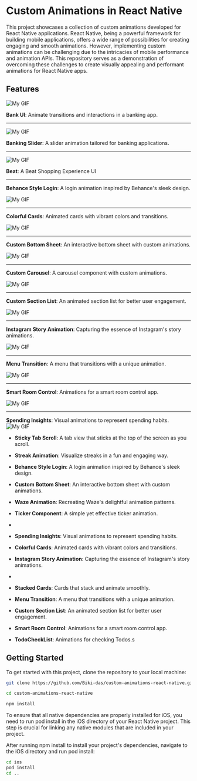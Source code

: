 # Custom Animations in React Native

This project showcases a collection of custom animations developed for React Native applications. React Native, being a powerful framework for building mobile applications, offers a wide range of possibilities for creating engaging and smooth animations. However, implementing custom animations can be challenging due to the intricacies of mobile performance and animation APIs. This repository serves as a demonstration of overcoming these challenges to create visually appealing and performant animations for React Native apps.

## Features

![My GIF](https://media.giphy.com/media/v1.Y2lkPTc5MGI3NjExZGQ0Nnl5NnB5bHIxd3pxamtjcXNreG1xY3Y0cXkyZmV2NGhrMmlzeSZlcD12MV9pbnRlcm5hbF9naWZfYnlfaWQmY3Q9Zw/EswgoEhAeXrmx1IyO8/giphy.gif)

**Bank UI**: Animate transitions and interactions in a banking app.

---

![My GIF](https://media.giphy.com/media/v1.Y2lkPTc5MGI3NjExa2p2bnc1YTdya3pqOTlobjVveTgzbWhjYnUzN3U2MnJlb3d3bTI5MCZlcD12MV9pbnRlcm5hbF9naWZfYnlfaWQmY3Q9Zw/AdAJSClvlF9n1rbtk5/giphy.gif)

**Banking Slider**: A slider animation tailored for banking applications.

---

![My GIF](https://media.giphy.com/media/v1.Y2lkPTc5MGI3NjExOGZhdDJoaXBuc2xkcGllZWg1czA5eTQ2dDR6eWY2bzk0amMzaWU2ZSZlcD12MV9pbnRlcm5hbF9naWZfYnlfaWQmY3Q9Zw/oVudd8DwOaOlFv98ru/giphy.gif)

**Beat**: A Beat Shopping Experience UI

---

**Behance Style Login**: A login animation inspired by Behance's sleek design.

![My GIF](https://media.giphy.com/media/v1.Y2lkPTc5MGI3NjExYXdqdmZiaG5meXA1bGtwbGU2OWdoZnJmajJ1cG42cHd3enVpdmdicSZlcD12MV9pbnRlcm5hbF9naWZfYnlfaWQmY3Q9Zw/ahgW0Wwldu5fgKyjBg/giphy.gif)

---

**Colorful Cards**: Animated cards with vibrant colors and transitions.

![My GIF](https://media.giphy.com/media/v1.Y2lkPTc5MGI3NjExMGJmcjZvcDNjcmdkZXQxeHpld2tib2g2M3dkczlsMnN2eXkwMnJpZSZlcD12MV9pbnRlcm5hbF9naWZfYnlfaWQmY3Q9Zw/KD8poIOBdK01R2DUBy/giphy.gif)

---

**Custom Bottom Sheet**: An interactive bottom sheet with custom animations.

![My GIF](https://media.giphy.com/media/v1.Y2lkPTc5MGI3NjExYXo3ZmtkZm5tY3N5dGUzZTYxZmFzMzluMm9yNXNpOXp4ZWRkd3FhNyZlcD12MV9pbnRlcm5hbF9naWZfYnlfaWQmY3Q9Zw/v7ufDJGtGxyNSqOQar/giphy.gif)

---

**Custom Carousel**: A carousel component with custom animations.

![My GIF](https://media.giphy.com/media/v1.Y2lkPTc5MGI3NjExdG80Ym5mZGI0NXl6aGVyc2dkbmVyanFjdGsydXBsbzZlbG43YzhzZCZlcD12MV9pbnRlcm5hbF9naWZfYnlfaWQmY3Q9Zw/5yu3RBXtXQVrL1UADi/giphy.gif)

---

**Custom Section List**: An animated section list for better user engagement.

![My GIF](https://media.giphy.com/media/v1.Y2lkPTc5MGI3NjExNm1peDF3M2RrOWo1OHpvcjBtdHBxcDFjcTY1NWxlZmRjbXZkamRvNSZlcD12MV9pbnRlcm5hbF9naWZfYnlfaWQmY3Q9Zw/AtY4y3OyQyLolD3uea/giphy.gif)

---

**Instagram Story Animation**: Capturing the essence of Instagram's story animations.

![My GIF](https://media.giphy.com/media/v1.Y2lkPTc5MGI3NjExM3F0ZXlob21wNXkzZ3Z3N2tsaW9vdGE3OXN0NWNtdXZoeWZhcmRlNSZlcD12MV9pbnRlcm5hbF9naWZfYnlfaWQmY3Q9Zw/DnntpW02QrLoapM3Uf/giphy-downsized-large.gif)

---

**Menu Transition**: A menu that transitions with a unique animation.

![My GIF](https://media.giphy.com/media/v1.Y2lkPTc5MGI3NjExOXhjNTlzcTRhbm5teWN6YWNsaDZsZTAxeDI0ZTV0d3Y2Y3k2ZjN6aiZlcD12MV9pbnRlcm5hbF9naWZfYnlfaWQmY3Q9Zw/p6rdEEMjj82zaDtDQd/giphy.gif)

---

**Smart Room Control**: Animations for a smart room control app.

![My GIF](https://media.giphy.com/media/v1.Y2lkPTc5MGI3NjExeGM5ZnB4YTdwdXlnN2VlOTJnemp0ZnpyZXlyOXZldzFuNGR3cDRtdSZlcD12MV9pbnRlcm5hbF9naWZfYnlfaWQmY3Q9Zw/YjY0i2utljXPriiURb/giphy.gif)

---

**Spending Insights**: Visual animations to represent spending habits.
![My GIF](https://media.giphy.com/media/v1.Y2lkPTc5MGI3NjExNHI5ZmIybGF0cGw2M3p4YjFmc29wYWt1cXA5eW9tZnYxaGQyM3hhbyZlcD12MV9pbnRlcm5hbF9naWZfYnlfaWQmY3Q9Zw/47AZoEQlKgLAS7QgeZ/giphy.gif)

- **Sticky Tab Scroll**: A tab view that sticks at the top of the screen as you scroll.
- **Streak Animation**: Visualize streaks in a fun and engaging way.
- **Behance Style Login**: A login animation inspired by Behance's sleek design.
- **Custom Bottom Sheet**: An interactive bottom sheet with custom animations.
- **Waze Animation**: Recreating Waze's delightful animation patterns.
- **Ticker Component**: A simple yet effective ticker animation.
-
- **Spending Insights**: Visual animations to represent spending habits.
- **Colorful Cards**: Animated cards with vibrant colors and transitions.
- **Instagram Story Animation**: Capturing the essence of Instagram's story animations.
-

- **Stacked Cards**: Cards that stack and animate smoothly.
- **Menu Transition**: A menu that transitions with a unique animation.
- **Custom Section List**: An animated section list for better user engagement.
- **Smart Room Control**: Animations for a smart room control app.
- **TodoCheckList**: Animations for checking Todos.s

## Getting Started

To get started with this project, clone the repository to your local machine:

```bash
git clone https://github.com/Biki-das/custom-animations-react-native.git
```

```bash
cd custom-animations-react-native
```

```bash
npm install
```

To ensure that all native dependencies are properly installed for iOS, you need to run pod install in the iOS directory of your React Native project. This step is crucial for linking any native modules that are included in your project.

After running npm install to install your project's dependencies, navigate to the iOS directory and run pod install:

```bash
cd ios
pod install
cd ..
```
